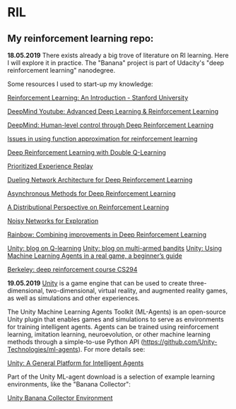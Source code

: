 # RIL
## My reinforcement learning repo:
**18.05.2019**
There exists already a big trove of literature on RI learning. Here I will explore it in practice. The "Banana" project is part of Udacity's "deep reinforcement learning" nanodegree. 

Some resources I used to start-up my knowledge:

[Reinforcement Learning: An Introduction - Stanford University](https://web.stanford.edu/class/psych209/Readings/SuttonBartoIPRLBook2ndEd.pdf)

[DeepMind Youtube: Advanced Deep Learning & Reinforcement Learning](https://www.youtube.com/playlist?list=PLqYmG7hTraZDNJre23vqCGIVpfZ_K2RZs)

[DeepMind: Human-level control through Deep Reinforcement Learning](https://storage.googleapis.com/deepmind-media/dqn/DQNNaturePaper.pdf)

[Issues in using function approximation for reinforcement learning](https://www.ri.cmu.edu/pub_files/pub1/thrun_sebastian_1993_1/thrun_sebastian_1993_1.pdf) 

[Deep Reinforcement Learning with Double Q-Learning](https://arxiv.org/abs/1509.06461)

[Prioritized Experience Replay](https://arxiv.org/abs/1511.05952)

[Dueling Network Architecture for Deep Reinforcement Learning](https://arxiv.org/abs/1511.06581)

[Asynchronous Methods for Deep Reinforcement Learning](https://arxiv.org/abs/1602.01783)

[A Distributional Perspective on Reinforcement Learning](https://arxiv.org/abs/1707.06887)

[Noisy Networks for Exploration](https://arxiv.org/abs/1706.10295)

[Rainbow: Combining improvements in Deep Reinforcement Learning](https://arxiv.org/abs/1710.02298)

[Unity: blog on Q-learning](https://blogs.unity3d.com/2017/08/22/unity-ai-reinforcement-learning-with-q-learning/)
[Unity: blog on multi-armed bandits](https://blogs.unity3d.com/2017/06/26/unity-ai-themed-blog-entries/)
[Unity: Using Machine Learning Agents in a real game, a beginner’s guide](https://blogs.unity3d.com/2017/12/11/using-machine-learning-agents-in-a-real-game-a-beginners-guide/)

[Berkeley: deep reinforcement course CS294](http://rail.eecs.berkeley.edu/deeprlcourse/)

**19.05.2019**
[Unity](https://unity.com/) is a game engine that can be used to create three-dimensional, two-dimensional, virtual reality, and augmented reality games, as well as simulations and other experiences. 

The Unity Machine Learning Agents Toolkit (ML-Agents) is an open-source Unity plugin that enables games and simulations to serve as environments for training intelligent agents. Agents can be trained using reinforcement learning, imitation learning, neuroevolution, or other machine learning methods through a simple-to-use Python API (https://github.com/Unity-Technologies/ml-agents). For more details see:

[Unity: A General Platform for Intelligent Agents](https://arxiv.org/abs/1809.02627)

Part of the Unity ML-agent download is a selection of example learning environments, like the "Banana Collector":

[Unity Banana Collector Environment](https://github.com/Unity-Technologies/ml-agents/blob/master/docs/Learning-Environment-Examples.md#banana-collector)
